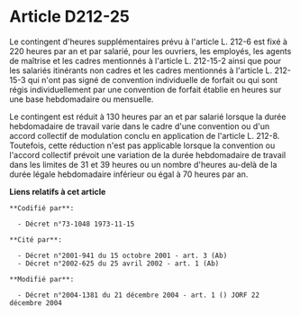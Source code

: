 # Article D212-25

Le contingent d'heures supplémentaires prévu à l'article L. 212-6 est fixé à 220 heures par an et par salarié, pour les
ouvriers, les employés, les agents de maîtrise et les cadres mentionnés à l'article L. 212-15-2 ainsi que pour les salariés
itinérants non cadres et les cadres mentionnés à l'article L. 212-15-3 qui n'ont pas signé de convention individuelle de
forfait ou qui sont régis individuellement par une convention de forfait établie en heures sur une base hebdomadaire ou
mensuelle.

Le contingent est réduit à 130 heures par an et par salarié lorsque la durée hebdomadaire de travail varie dans le cadre
d'une convention ou d'un accord collectif de modulation conclu en application de l'article L. 212-8. Toutefois, cette
réduction n'est pas applicable lorsque la convention ou l'accord collectif prévoit une variation de la durée hebdomadaire de
travail dans les limites de 31 et 39 heures ou un nombre d'heures au-delà de la durée légale hebdomadaire inférieur ou égal à
70 heures par an.

**Liens relatifs à cet article**

	**Codifié par**:

	  - Décret n°73-1048 1973-11-15

	**Cité par**:

	  - Décret n°2001-941 du 15 octobre 2001 - art. 3 (Ab)
	  - Décret n°2002-625 du 25 avril 2002 - art. 1 (Ab)

	**Modifié par**:

	  - Décret n°2004-1381 du 21 décembre 2004 - art. 1 () JORF 22 décembre 2004
